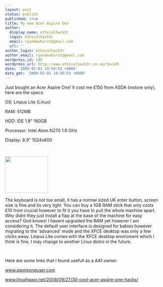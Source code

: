 ```yaml
---
layout: post
status: publish
published: true
title: My new Acer Aspire One
author:
  display_name: ethicalhack3r
  login: ethicalhack3r
  email: ryandewhurst@gmail.com
  url: ''
author_login: ethicalhack3r
author_email: ryandewhurst@gmail.com
wordpress_id: 145
wordpress_url: http://www.ethicalhack3r.co.uk/?p=145
date: '2009-02-01 19:50:53 +0000'
date_gmt: '2009-02-01 19:50:53 +0000'
---
```

<p>Just bought an Acer Aspire One! It cost me £150 from ASDA (instore only), here are the specs:</p>
<p>OS: Linpus Lite (Linux)</p>
<p>RAM: 512MB</p>
<p>HDD: IDE 1.8" 160GB</p>
<p>Processor: Intel Atom N270  											1.6 GHz</p>
<p>Display: 8.9" 1024x600</p>
<p><strong><span style="text-decoration: underline;"></span><br />
</strong></p>
<p><a href="http://www.ethicalhack3r.co.uk/wp-content/uploads/2009/02/acer-aspire-one-mini-laptop.jpg"><img class="alignnone size-medium wp-image-146" title="acer-aspire-one-mini-laptop" src="http://www.ethicalhack3r.co.uk/wp-content/uploads/2009/02/acer-aspire-one-mini-laptop-300x257.jpg" alt="" width="140" height="120" /></a></p>
<p>The keyboard is not too small, it has a normal sized UK enter button, screen size is fine and its very light. You can buy a 1GB RAM stick that only costs £10 from crucial however to fit it you have to pull the whole machine apart. Why didnt they just install a flap at the base of the machine for easy access? God knows! I havent upgraded the RAM yet however I am considering it. The default user interface is designed for babies however migrating to the 'advanced' mode and the XFCE desktop was only a few clicks away. Linpus Lite comes with the XFCE desktop enviroment which I think is fine, I may change to another Linux distro in the future.</p>
<p><strong><span style="text-decoration: underline;"></span><br />
</strong></p>
<p>Here are some links that I found usefull as a AA1 owner:</p>
<p><a title="www.aspireoneuser.com" href="http://www.aspireoneuser.com" target="_blank">www.aspireoneuser.com</a></p>
<p><a title="linuxhaxor " href="http://www.linuxhaxor.net/2008/09/27/30-cool-acer-aspire-one-hacks/" target="_blank">www.linuxhaxor.net/2008/09/27/30-cool-acer-aspire-one-hacks/</a></p>
